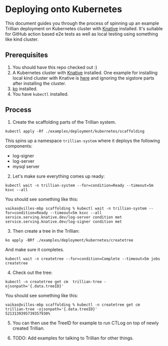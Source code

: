# Deploying onto Kubernetes

This document guides you through the process of spinning up an example Trillian
deployment on Kubernetes cluster with [Knative](https://knative.dev/docs/)
installed. It's suitable for GitHub action based e2e tests
as well as local testing using something like kind cluster.

## Prerequisites

1. You should have this repo checked out :)
1. A Kubernetes cluster with [Knative](https://knative.dev/docs/) installed. One
example for installing local kind cluster with Knative is
[here](https://github.com/sigstore/scaffolding/blob/main/getting-started.md#running-locally-on-kind)
and ignoring the sigstore parts after installing the cluster.
1. [ko](https://github.com/google/ko) installed.
1. You have `kubectl` installed.

## Process

1. Create the scaffolding parts of the Trillian system.
```shell
kubectl apply -Rf ./examples/deployment/kubernetes/scaffolding
```
This spins up a namespace `trillian-system` where it deploys
the following components:
  * log-signer
  * log-server
  * mysql server
2. Let's make sure everything comes up ready:
```shell
kubectl wait -n trillian-system --for=condition=Ready --timeout=5m ksvc --all
```

You should see something like this:
```shell
vaikas@villes-mbp scaffolding % kubectl wait -n trillian-system --for=condition=Ready --timeout=5m ksvc --all
service.serving.knative.dev/log-server condition met
service.serving.knative.dev/log-signer condition met
```
3. Then create a tree in the Trillian:
```shell
ko apply -BRf ./examples/deployment/kubernetes/createtree
```

And make sure it completes.

```shell
kubectl wait -n createtree --for=condition=Complete --timeout=5m jobs createtree
```

4. Check out the tree:
```shell
kubectl -n createtree get cm  trillian-tree -ojsonpath='{.data.treeID}'
```

You should see something like this:
```shell
vaikas@villes-mbp scaffolding % kubectl -n createtree get cm  trillian-tree -ojsonpath='{.data.treeID}'
5213139395739357930%
```

5. You can then use the TreeID for example to run CTLog on
top of newly created Trillian.

6. TODO: Add examples for talking to Trillian for other things.
